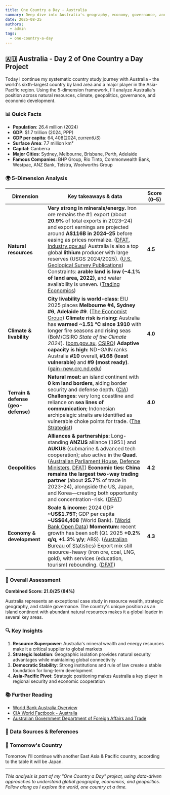 ```yaml
---
title: One Country a Day - Australia
summary: Deep dive into Australia's geography, economy, governance, and strategic position using the 5-dimension framework
date: 2025-08-25
authors:
  - admin
tags:
  - one-country-a-day
---
```


## 🇦🇺 Australia - Day 2 of One Country a Day Project

Today I continue my systematic country study journey with Australia - the world's sixth-largest country by land area and a major player in the Asia-Pacific region. Using the 5-dimension framework, I'll analyze Australia's position across natural resources, climate, geopolitics, governance, and economic development.

### 📊 Quick Facts
- **Population**: 26.4 million (2024)
- **GDP**: $1.7 trillion (2024, PPP)
- **GDP per capita**: $64,408 (2024, current US$)
- **Surface Area**: 7.7 million km²
- **Capital**: Canberra
- **Major Cities**: Sydney, Melbourne, Brisbane, Perth, Adelaide
- **Famous Companies**: BHP Group, Rio Tinto, Commonwealth Bank, Westpac, ANZ Bank, Telstra, Woolworths Group

### 🌍 5-Dimension Analysis

| Dimension                           | Key takeaways & data                                                                                                                                                                                                                                                                                                                                                                                                                                                                                                   | Score (0–5) |
| ----------------------------------- | ---------------------------------------------------------------------------------------------------------------------------------------------------------------------------------------------------------------------------------------------------------------------------------------------------------------------------------------------------------------------------------------------------------------------------------------------------------------------------------------------------------------------- | ----------- |
| **Natural resources**               | **Very strong in minerals/energy.** Iron ore remains the #1 export (about **20.9%** of total exports in 2023–24) and export earnings are projected around **A\$116B in 2024–25** before easing as prices normalize. ([DFAT][1], [Industry.gov.au][2]) Australia is also a top global **lithium** producer with large reserves (USGS 2024/2025). ([U.S. Geological Survey Publications][3]) Constraints: **arable land is low (\~4.1% of land area, 2022)**, and water availability is uneven. ([Trading Economics][4]) | **4.5**     |
| **Climate & livability**            | **City livability is world-class:** EIU 2025 places **Melbourne #4, Sydney #6, Adelaide #9**. ([The Economist Group][5]) **Climate risk is rising:** Australia has **warmed \~1.51 °C since 1910** with longer fire seasons and rising seas (BoM/CSIRO *State of the Climate 2024*). ([bom.gov.au][6], [CSIRO][7]) **Adaptive capacity is high:** ND-GAIN ranks Australia **#10** overall, **#168 (least vulnerable)** and **#9 (most ready)**. ([gain-new.crc.nd.edu][8])                                             | **4.0**     |
| **Terrain & defense (geo-defense)** | **Natural moat:** an island continent with **0 km land borders**, aiding border security and defense depth. ([CIA][9]) **Challenges:** very long coastline and reliance on **sea lines of communication**; Indonesian archipelagic straits are identified as vulnerable choke points for trade. ([The Strategist][10])                                                                                                                                                                                                 | **4.0**     |
| **Geopolitics**                     | **Alliances & partnerships:** Long-standing **ANZUS** alliance (1951) and **AUKUS** (submarine & advanced tech cooperation); also active in the **Quad**. ([Australian Parliament House][11], [Defence Ministers][12], [DFAT][13]) **Economic ties:** **China remains the largest two-way trading partner** (about **25.7%** of trade in 2023–24), alongside the US, Japan, and Korea—creating both opportunity and concentration-risk. ([DFAT][14])                                                                   | **4.2**     |
| **Economy & development**           | **Scale & income:** 2024 GDP **\~US\$1.75T**; GDP per capita **\~US\$64,408** (World Bank). ([World Bank Open Data][15]) **Momentum:** recent growth has been soft (Q1 2025 **+0.2% q/q**, **+1.3% y/y**; ABS). ([Australian Bureau of Statistics][16]) Export mix still resource-heavy (iron ore, coal, LNG, gold), with services (education, tourism) rebounding. ([DFAT][1])                                                                                                                                        | **4.3**     |

### 🎯 Overall Assessment

**Combined Score: 21.0/25 (84%)**

Australia represents an exceptional case study in resource wealth, strategic geography, and stable governance. The country's unique position as an island continent with abundant natural resources makes it a global leader in several key areas.

### 🔍 Key Insights

1. **Resource Superpower**: Australia's mineral wealth and energy resources make it a critical supplier to global markets
2. **Strategic Isolation**: Geographic isolation provides natural security advantages while maintaining global connectivity
3. **Democratic Stability**: Strong institutions and rule of law create a stable foundation for long-term development
4. **Asia-Pacific Pivot**: Strategic positioning makes Australia a key player in regional security and economic cooperation

### 📚 Further Reading

- [World Bank Australia Overview](https://www.worldbank.org/en/country/australia)
- [CIA World Factbook - Australia](https://www.cia.gov/the-world-factbook/countries/australia/)
- [Australian Government Department of Foreign Affairs and Trade](https://www.dfat.gov.au/)

### 🔗 Data Sources & References

[1]: https://www.dfat.gov.au/sites/default/files/australias-goods-services-by-top-25-exports-2023-24.pdf "Australia's goods and services by top 25 exports 2023-24"
[2]: https://www.industry.gov.au/news/australias-resources-and-energy-exports-set-soften-amid-trade-uncertainties "Australia's resources and energy exports set to soften amid ..."
[3]: https://pubs.usgs.gov/periodicals/mcs2024/mcs2024-lithium.pdf "Mineral Commodity Summaries 2024 (Lithium) - USGS.gov"
[4]: https://tradingeconomics.com/australia/arable-land-percent-of-land-area-wb-data.html "Australia - Arable Land (% Of Land Area) - 2025 Data 2026 ..."
[5]: https://www.economistgroup.com/press-centre/economist-intelligence/eiu-global-liveability-index-2025-copenhagen-replaces-vienna-as-worlds-most "EIU Global Liveability Index 2025 Copenhagen replaces ..."
[6]: https://www.bom.gov.au/state-of-the-climate/ "State of the Climate 2024"
[7]: https://www.csiro.au/en/research/environmental-impacts/climate-change/state-of-the-climate "State of the Climate"
[8]: https://gain-new.crc.nd.edu/country/australia "Australia | ND-GAIN Index"
[9]: https://www.cia.gov/the-world-factbook/about/archives/2023/countries/australia/ "Australia - The World Factbook"
[10]: https://www.aspistrategist.org.au/war-risks-to-australian-maritime-trade/ "War risks to Australian maritime trade | The Strategist"
[11]: https://www.aph.gov.au/About_Parliament/Parliamentary_departments/Parliamentary_Library/Research/Briefing_Book/47th_Parliament/AustraliaSecurityRelationships "Australia's security relationships"
[12]: https://www.minister.defence.gov.au/statements/2024-04-09/aukus-defence-ministers-joint-statement "AUKUS Defence Ministers' Joint Statement"
[13]: https://www.dfat.gov.au/international-relations/regional-architecture/quad "The Quad | Australian Government ..."
[14]: https://www.dfat.gov.au/sites/default/files/australias-goods-services-by-top-15-partners-2023-24.pdf "Australia's goods and services by top 15 partners 2023-24"
[15]: https://data.worldbank.org/country/australia "Australia | Data"
[16]: https://www.abs.gov.au/media-centre/media-releases/australian-economy-grew-02-cent-march-quarter "Australian economy grew 0.2 per cent in March quarter"

### 🚀 Tomorrow's Country

Tomorrow I'll continue with another East Asia & Pacific country, according to the table it will be Japan.

---

*This analysis is part of my "One Country a Day" project, using data-driven approaches to understand global geography, economics, and geopolitics. Follow along as I explore the world, one country at a time.*
